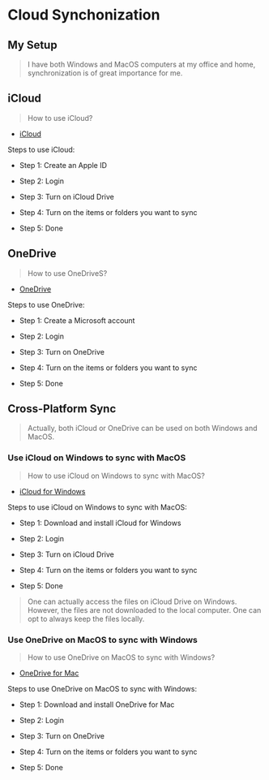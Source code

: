 # Cloud Synchonization

## My Setup
> I have both Windows and MacOS computers at my office and home, synchronization is of great importance for me.

## iCloud
> How to use iCloud?

- [iCloud](https://www.icloud.com/)

Steps to use iCloud:

- Step 1: Create an Apple ID

- Step 2: Login

- Step 3: Turn on iCloud Drive

- Step 4: Turn on the items or folders you want to sync

- Step 5: Done

## OneDrive

> How to use OneDriveS?

- [OneDrive](https://onedrive.live.com/)

Steps to use OneDrive:

- Step 1: Create a Microsoft account

- Step 2: Login

- Step 3: Turn on OneDrive

- Step 4: Turn on the items or folders you want to sync

- Step 5: Done

## Cross-Platform Sync
> Actually, both iCloud or OneDrive can be used on both Windows and MacOS.

### Use iCloud on Windows to sync with MacOS
> How to use iCloud on Windows to sync with MacOS?

- [iCloud for Windows](https://support.apple.com/en-us/HT204283)

Steps to use iCloud on Windows to sync with MacOS:

- Step 1: Download and install iCloud for Windows

- Step 2: Login

- Step 3: Turn on iCloud Drive

- Step 4: Turn on the items or folders you want to sync

- Step 5: Done

> One can actually access the files on iCloud Drive on Windows. However, the files are not downloaded to the local computer. One can opt to always keep the files locally.

### Use OneDrive on MacOS to sync with Windows
> How to use OneDrive on MacOS to sync with Windows?

- [OneDrive for Mac](https://mac.com/)

Steps to use OneDrive on MacOS to sync with Windows:

- Step 1: Download and install OneDrive for Mac

- Step 2: Login

- Step 3: Turn on OneDrive

- Step 4: Turn on the items or folders you want to sync

- Step 5: Done

